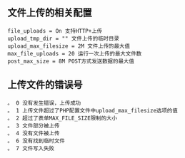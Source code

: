 ## 文件上传的相关配置
    file_uploads = On 支持HTTP+上传
    upload_tmp_dir = "" 文件上传的临时目录
    upload_max_filesize = 2M 文件上传的最大值
    max_file_uploads = 20 运行一次上传的最大文件数
    post_max_size = 8M POST方式发送数据的最大值
## 上传文件的错误号
    。 0 没有发生错误，上传成功
    。 1 上传文件超过了PHP配置文件中upload_max_filesize选项的值
    。 2 超过了表单MAX_FILE_SIZE限制的大小
    。 3 文件部分被上传
    。 4 没有文件被上传
    。 6 没有找到临时文件
    。 7 文件写入失败